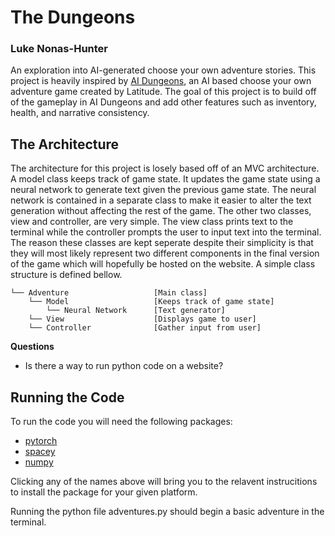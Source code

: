 # The Dungeons
### Luke Nonas-Hunter
An exploration into AI-generated choose your own adventure stories. This project is heavily inspired by [AI Dungeons](https://play.aidungeon.io), an AI based choose your own adventure game created by Latitude. The goal of this project is to build off of the gameplay in AI Dungeons and add other features such as inventory, health, and narrative consistency.

## The Architecture
The architecture for this project is losely based off of an MVC architecture. A model class keeps track of game state. It updates the game state using a neural network to generate text given the previous game state. The neural network is contained in a separate class to make it easier to alter the text generation without affecting the rest of the game. The other two classes, view and controller, are very simple. The view class prints text to the terminal while the controller prompts the user to input text into the terminal. The reason these classes are kept seperate despite their simplicity is that they will most likely represent two different components in the final version of the game which will hopefully be hosted on the website. A simple class structure is defined bellow.

```text
└── Adventure                   [Main class]
    └── Model                   [Keeps track of game state]
        └── Neural Network      [Text generator]
    └── View                    [Displays game to user]
    └── Controller              [Gather input from user]
```

**Questions**  
- Is there a way to run python code on a website?

## Running the Code
To run the code you will need the following packages:

- [pytorch](https://pytorch.org/get-started/locally/)
- [spacey](https://spacy.io/usage)
- [numpy](https://numpy.org/install/)

Clicking any of the names above will bring you to the relavent instrucitions to install the package for your given platform.

Running the python file adventures.py should begin a basic adventure in the terminal.